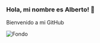 ### Hola, mi nombre es Alberto! 👋
Bienvenido a mi GitHub

![Fondo](https://github.com/ablazali/ablazali/assets/163334304/d32c99f8-bddc-4486-95d7-6371826efb26)

<!--
**ablazali/ablazali** is a ✨ _special_ ✨ repository because its `README.md` (this file) appears on your GitHub profile.

Here are some ideas to get you started:

- 🔭 I’m currently working on ...
- 🌱 I’m currently learning ...
- 👯 I’m looking to collaborate on ...
- 🤔 I’m looking for help with ...
- 💬 Ask me about ...
- 📫 How to reach me: ...
- 😄 Pronouns: ...
- ⚡ Fun fact: ...
-->
